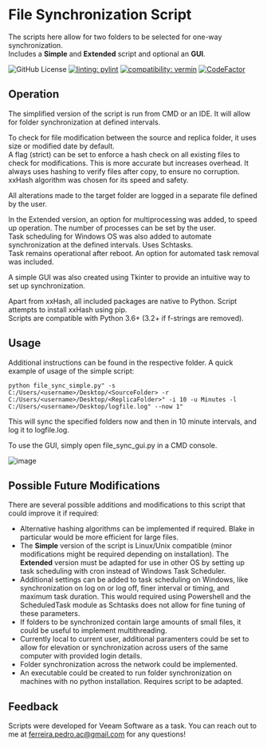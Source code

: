 # File Synchronization Script

The scripts here allow for two folders to be selected for one-way synchronization.  
Includes a **Simple** and **Extended** script and optional an **GUI**.  
   
![GitHub License](https://img.shields.io/github/license/PedroACFerreira/File_Sync)
[![linting: pylint](https://img.shields.io/badge/linting-pylint-yellowgreen)](https://github.com/pylint-dev/pylint)
[![compatibility: vermin](https://img.shields.io/badge/vermin-3.6%2B-text?style=flat
)](https://github.com/netromdk/vermin)
[![CodeFactor](https://www.codefactor.io/repository/github/pedroacferreira/file_sync/badge)](https://www.codefactor.io/repository/github/pedroacferreira/file_sync)

## Operation
 
The simplified version of the script is run from CMD or an IDE. It will allow for folder synchronization at defined intervals.
   
To check for file modification between the source and replica folder, it uses size or modified date by default.  
A flag (strict) can be set to enforce a hash check on all existing files to check for modifications. This is more accurate but increases overhead.
It always uses hashing to verify files after copy, to ensure no corruption. xxHash algorithm was chosen for its speed and safety.
   
All alterations made to the target folder are logged in a separate file defined by the user.  
   
In the Extended version, an option for multiprocessing was added, to speed up operation. The number of processes can be set by the user.  
Task scheduling for Windows OS was also added to automate synchronization at the defined intervals. Uses Schtasks.  
Task remains operational after reboot. An option for automated task removal was included.

A simple GUI was also created using Tkinter to provide an intuitive way to set up synchronization.  

Apart from xxHash, all included packages are native to Python. Script attempts to install xxHash using pip.  
Scripts are compatible with Python 3.6+ (3.2+ if f-strings are removed).

## Usage

Additional instructions can be found in the respective folder. A quick example of usage of the simple script:  

`python file_sync_simple.py" -s C:/Users/<username>/Desktop/<SourceFolder> -r C:/Users/<username>/Desktop/<ReplicaFolder>" -i 10
 -u Minutes -l C:/Users/<username>/Desktop/logfile.log" --now 1"`

This will sync the specified folders now and then in 10 minute intervals, and log it to logfile.log.

To use the GUI, simply open file_sync_gui.py in a CMD console.

![image](https://github.com/user-attachments/assets/07f22926-4114-4dea-9617-6e65fc7bf44c)


## Possible Future Modifications

There are several possible additions and modifications to this script that could improve it if required:
- Alternative hashing algorithms can be implemented if required. Blake in particular would be more efficient for large files.
- The **Simple** version of the script is Linux/Unix compatible (minor modifications might be required depending on installation).
The **Extended** version must be adapted for use in other OS by setting up task scheduling with cron instead of Windows Task Scheduler.
- Additional settings can be added to task scheduling on Windows, like synchronization on log on or log off, finer interval or timing, and maximum task duration.
This would required using Powershell and the ScheduledTask module as Schtasks does not allow for fine tuning of these parameters.
- If folders to be synchronized contain large amounts of small files, it could be useful to implement multithreading.
- Currently local to current user, additional paramenters could be set to allow for elevation or synchronization across users of the same computer with provided login details.
- Folder synchronization across the network could be implemented.
- An executable could be created to run folder synchronization on machines with no python installation. Requires script to be adapted.

## Feedback

Scripts were developed for Veeam Software as a task. You can reach out to me at ferreira.pedro.ac@gmail.com for any questions!

